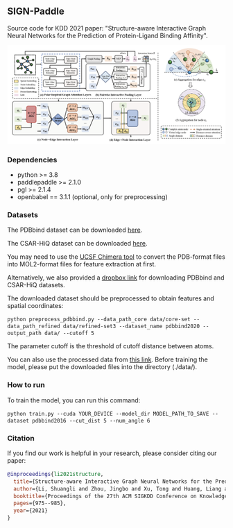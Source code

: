 ## SIGN-Paddle
Source code for KDD 2021 paper: "Structure-aware Interactive Graph Neural Networks for the Prediction of Protein-Ligand Binding Affinity".
<p align="center">
  <img src="sign.png" width="1000">
  <br />
</p> 

### Dependencies
- python >= 3.8
- paddlepaddle >= 2.1.0
- pgl >= 2.1.4
- openbabel == 3.1.1 (optional, only for preprocessing)

### Datasets
The PDBbind dataset can be downloaded [here](http://pdbbind-cn.org).

The CSAR-HiQ dataset can be downloaded [here](http://www.csardock.org).

You may need to use the [UCSF Chimera tool](https://www.cgl.ucsf.edu/chimera/) to convert the PDB-format files into MOL2-format files for feature extraction at first.

Alternatively, we also provided a [dropbox link](https://www.dropbox.com/sh/2uih3c6fq37qfli/AAD-LHXSWMLAuGWzcQLk5WI3a) for downloading PDBbind and CSAR-HiQ datasets.

The downloaded dataset should be preprocessed to obtain features and spatial coordinates:
```
python preprocess_pdbbind.py --data_path_core data/core-set --data_path_refined data/refined-set3 --dataset_name pdbbind2020 --output_path data/ --cutoff 5
```
The parameter cutoff is the threshold of cutoff distance between atoms.

You can also use the processed data from [this link](https://www.dropbox.com/sh/68vc7j5cvqo4p39/AAB_96TpzJWXw6N0zxHdsppEa). Before training the model, please put the downloaded files into the directory (./data/).

### How to run
To train the model, you can run this command:
```
python train.py --cuda YOUR_DEVICE --model_dir MODEL_PATH_TO_SAVE --dataset pdbbind2016 --cut_dist 5 --num_angle 6
```
### Citation
If you find our work is helpful in your research, please consider citing our paper:
```bibtex
@inproceedings{li2021structure,
  title={Structure-aware Interactive Graph Neural Networks for the Prediction of Protein-Ligand Binding Affinity},
  author={Li, Shuangli and Zhou, Jingbo and Xu, Tong and Huang, Liang and Wang, Fan and Xiong, Haoyi and Huang, Weili and Dou, Dejing and Xiong, Hui},
  booktitle={Proceedings of the 27th ACM SIGKDD Conference on Knowledge Discovery \& Data Mining},
  pages={975--985},
  year={2021}
}
```